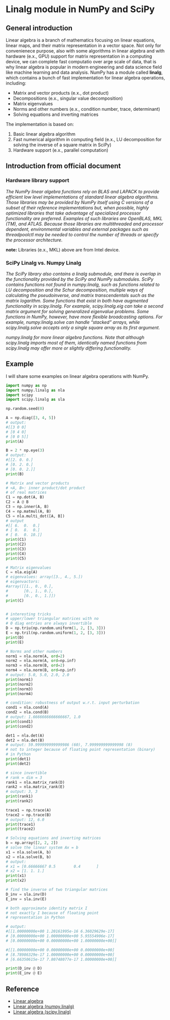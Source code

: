 # Linalg module in NumPy and SciPy

## General introduction
Linear algebra is a branch of mathematics focusing on linear equations, linear maps, and their matrix representation in a vector space. Not only for convenienece purpose, also with some algorithms in linear algebra and with hardware (e.x., GPU) support for matrix representation in a computing device, we can complete fast computatio over arge scale of data, that is why linear algebra is popular in modern engineering and data science field like machine learning and data analysis. NumPy has a module called __linalg__, which contains a bunch of fast implementation for linear algebra operations, including:
 - Matrix and vector products (e.x., dot product)
 - Decompositions (e.x., singular value decomposition)
 - Matrix eigenvalues
 - Norms and other numbers (e.x., condition number, trace, determinant)
 - Solving equations and inverting matrices

The implementation is based on:
1. Basic linear algebra algorithm
2. Fast numerical algorithm in computing field (e.x., LU decomposition for solving the inverse of a square matrix in SciPy)
3. Hardware support (e.x., parallel computation)

## Introduction from official document
### Hardware library support
<i>The NumPy linear algebra functions rely on BLAS and LAPACK to provide efficient low level implementations of standard linear algebra algorithms. Those libraries may be provided by NumPy itself using C versions of a subset of their reference implementations but, when possible, highly optimized libraries that take advantage of specialized processor functionality are preferred. Examples of such libraries are OpenBLAS, MKL (TM), and ATLAS. Because those libraries are multithreaded and processor dependent, environmental variables and external packages such as threadpoolctl may be needed to control the number of threads or specify the processor architecture.</i>

__note:__ Libraries (e.x., MKL) above are from Intel device.

### SciPy Linalg vs. Numpy Linalg
<i>The SciPy library also contains a linalg submodule, and there is overlap in the functionality provided by the SciPy and NumPy submodules. SciPy contains functions not found in numpy.linalg, such as functions related to LU decomposition and the Schur decomposition, multiple ways of calculating the pseudoinverse, and matrix transcendentals such as the matrix logarithm. Some functions that exist in both have augmented functionality in scipy.linalg. For example, scipy.linalg.eig can take a second matrix argument for solving generalized eigenvalue problems. Some functions in NumPy, however, have more flexible broadcasting options. For example, numpy.linalg.solve can handle “stacked” arrays, while scipy.linalg.solve accepts only a single square array as its first argument.</i>

<i>numpy.linalg for more linear algebra functions. Note that although scipy.linalg imports most of them, identically named functions from scipy.linalg may offer more or slightly differing functionality.</i>

## Example
I will share some examples on linear algebra operations with NumPy.
```python
import numpy as np
import numpy.linalg as nla
import scipy
import scipy.linalg as sla

np.random.seed(0)

A = np.diag([3, 4, 5])
# output:
#[[3 0 0]
# [0 4 0]
# [0 0 5]]
print(A)

B = 2 * np.eye(3)
# output:
#[[2. 0. 0.]
# [0. 2. 0.]
# [0. 0. 2.]]
print(B)

# Matrix and vector products
# <A, B>: inner product/dot product
# of real matrices
C1 = np.dot(A, B)
C2 = A @ B
C3 = np.inner(A, B)
C4 = np.matmul(A, B)
C5 = nla.multi_dot([A, B])
# output
#[[ 6.  0.  0.]
# [ 0.  8.  0.]
# [ 0.  0. 10.]]
print(C1)
print(C2)
print(C3)
print(C4)
print(C5)

# Matrix eigenvalues
C = nla.eig(A)
# eigenvalues: array([3., 4., 5.])
# eigenvactors:
#array([[1., 0., 0.],
#       [0., 1., 0.],
#       [0., 0., 1.]])
print(C)


# interesting tricks
# upper/lower triangular matrices with no
# 0 diag entries are always invertible
D = np.triu(np.random.uniform(1, 2, [3, 3]))
E = np.tril(np.random.uniform(1, 2, [3, 3]))
print(D)
print(E)

# Norms and other numbers
norm1 = nla.norm(A, ord=2)
norm2 = nla.norm(A, ord=np.inf)
norm3 = nla.norm(B, ord=2)
norm4 = nla.norm(B, ord=np.inf)
# output: 5.0, 5.0, 2.0, 2.0
print(norm1)
print(norm2)
print(norm3)
print(norm4)

# condition: robustness of output w.r.t. input perturbation
cond1 = nla.cond(A)
cond2 = nla.cond(B)
# output: 1.6666666666666667, 1.0
print(cond1)
print(cond2)

det1 = nla.det(A)
det2 = nla.det(B)
# output: 59.999999999999986 (60), 7.999999999999998 (8)
# not to integer because of floating point representation (binary)
# in Python
print(det1)
print(det2)

# since invertible
# rank = dim = 3
rank1 = nla.matrix_rank(D)
rank2 = nla.matrix_rank(E)
# output: 3, 3
print(rank1)
print(rank2)

trace1 = np.trace(A)
trace2 = np.trace(B)
# output: 12, 6.0
print(trace1)
print(trace2)

# Solving equations and inverting matrices
b = np.array([2, 2, 2])
# solve the linear system Ax = b
x1 = nla.solve(A, b)
x2 = nla.solve(B, b)
# output:
# x1 = [0.66666667 0.5        0.4       ]
# x2 = [1. 1. 1.]
print(x1)
print(x2)

# find the inverse of two triangular matrices
D_inv = sla.inv(D)
E_inv = sla.inv(E)

# both approximate identity matrix I
# not exactly I because of floating point
# representation in Python

# output:
#[[1.00000000e+00 1.20161995e-16 6.36029629e-17]
# [0.00000000e+00 1.00000000e+00 5.95554906e-17]
# [0.00000000e+00 0.00000000e+00 1.00000000e+00]]

#[[1.00000000e+00 0.00000000e+00 0.00000000e+00]
# [8.78986329e-17 1.00000000e+00 0.00000000e+00]
# [6.66350615e-17 7.80748077e-17 1.00000000e+00]]

print(D_inv @ D)
print(E_inv @ E)
```

## Reference
- [Linear algebra](https://en.wikipedia.org/wiki/Linear_algebra)
- [Linear algebra (numpy.linalg)](https://numpy.org/doc/stable/reference/routines.linalg.html)
- [Linear algebra (scipy.linalg)](https://docs.scipy.org/doc/scipy/reference/linalg.html)
